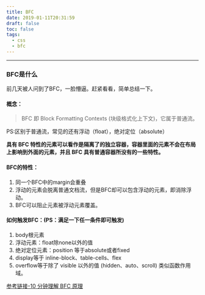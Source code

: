 ```yaml
---
title: BFC
date: 2019-01-11T20:31:59
draft: false
toc: false
tags: 
  - css
  - bfc
---
```

----

### BFC是什么

前几天被人问到了BFC，一脸懵逼。赶紧看看，简单总结一下。

#### 概念：
> BFC 即 Block Formatting Contexts (块级格式化上下文)，它属于普通流。

PS:区别于普通流，常见的还有浮动（float），绝对定位（absolute）

**具有 BFC 特性的元素可以看作是隔离了的独立容器，容器里面的元素不会在布局上影响到外面的元素，并且 BFC 具有普通容器所没有的一些特性。**

#### BFC的特性：
1. 同一个BFC中的margin会重叠
2. 浮动的元素会脱离普通文档流，但是BFC却可以包含浮动的元素，即消除浮动。
3. BFC可以阻止元素被浮动元素覆盖。

#### 如何触发BFC：(PS：满足一下任一条件即可触发)
1. body根元素
2. 浮动元素：float除none以外的值
3. 绝对定位元素：position 等于absolute或者fixed
4. display等于 inline-block、table-cells、flex
5. overflow等于除了 visible 以外的值 (hidden、auto、scroll)
类似函数作用域。

[参考链接-10 分钟理解 BFC 原理](https://zhuanlan.zhihu.com/p/25321647)